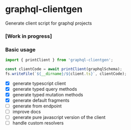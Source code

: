 # graphql-clientgen

Generate client script for graphql projects

### [Work in progress]

### Basic usage

```ts
import { printClient } from 'graphql-clientgen';

const clientCode = await printClient(graphqlSchema);
fs.writeFile(`${__dirname}/${client.ts}`, clientCode);
```

- [x] generate typescript client
- [x] generate typed query methods
- [x] generate typed mutation methods
- [x] generate default fragments
- [ ] generate from endpoint
- [ ] improve docs
- [ ] generate pure javascript version of the client
- [ ] handle custom resolvers

